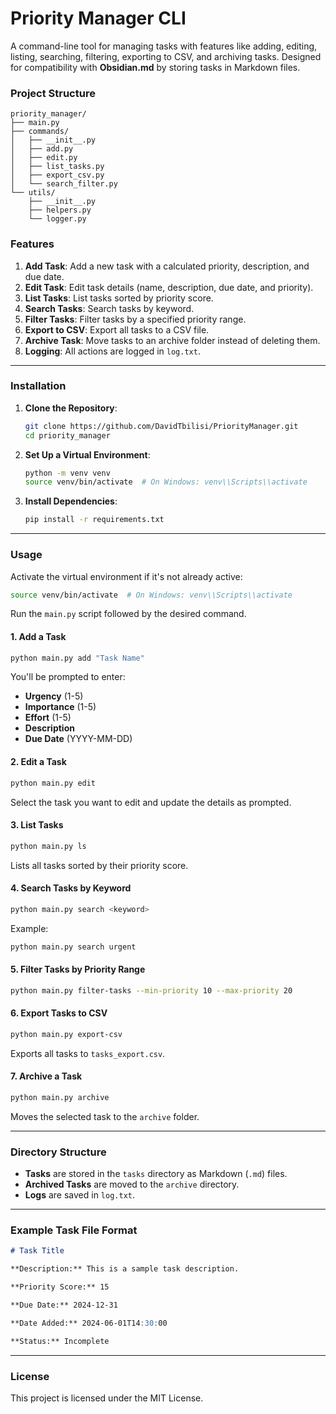 # Priority Manager CLI

A command-line tool for managing tasks with features like adding, editing, listing, searching, filtering, exporting to CSV, and archiving tasks. Designed for compatibility with **Obsidian.md** by storing tasks in Markdown files.

### Project Structure

```
priority_manager/
├── main.py
├── commands/
│   ├── __init__.py
│   ├── add.py
│   ├── edit.py
│   ├── list_tasks.py
│   ├── export_csv.py
│   └── search_filter.py
└── utils/
    ├── __init__.py
    ├── helpers.py
    └── logger.py
```

### Features

1. **Add Task**: Add a new task with a calculated priority, description, and due date.
2. **Edit Task**: Edit task details (name, description, due date, and priority).
3. **List Tasks**: List tasks sorted by priority score.
4. **Search Tasks**: Search tasks by keyword.
5. **Filter Tasks**: Filter tasks by a specified priority range.
6. **Export to CSV**: Export all tasks to a CSV file.
7. **Archive Task**: Move tasks to an archive folder instead of deleting them.
8. **Logging**: All actions are logged in `log.txt`.

---

### Installation

1. **Clone the Repository**:

   ```bash
   git clone https://github.com/DavidTbilisi/PriorityManager.git
   cd priority_manager
   ```

2. **Set Up a Virtual Environment**:

   ```bash
   python -m venv venv
   source venv/bin/activate  # On Windows: venv\\Scripts\\activate
   ```

3. **Install Dependencies**:

   ```bash
   pip install -r requirements.txt
   ```

---

### Usage

Activate the virtual environment if it's not already active:

```bash
source venv/bin/activate  # On Windows: venv\\Scripts\\activate
```

Run the `main.py` script followed by the desired command.

#### 1. **Add a Task**

```bash
python main.py add "Task Name"
```

You'll be prompted to enter:
- **Urgency** (1-5)
- **Importance** (1-5)
- **Effort** (1-5)
- **Description**
- **Due Date** (YYYY-MM-DD)

#### 2. **Edit a Task**

```bash
python main.py edit
```

Select the task you want to edit and update the details as prompted.

#### 3. **List Tasks**

```bash
python main.py ls
```

Lists all tasks sorted by their priority score.

#### 4. **Search Tasks by Keyword**

```bash
python main.py search <keyword>
```

Example:

```bash
python main.py search urgent
```

#### 5. **Filter Tasks by Priority Range**

```bash
python main.py filter-tasks --min-priority 10 --max-priority 20
```

#### 6. **Export Tasks to CSV**

```bash
python main.py export-csv
```

Exports all tasks to `tasks_export.csv`.

#### 7. **Archive a Task**

```bash
python main.py archive
```

Moves the selected task to the `archive` folder.

---

### Directory Structure

- **Tasks** are stored in the `tasks` directory as Markdown (`.md`) files.
- **Archived Tasks** are moved to the `archive` directory.
- **Logs** are saved in `log.txt`.

---

### Example Task File Format

```markdown
# Task Title

**Description:** This is a sample task description.

**Priority Score:** 15

**Due Date:** 2024-12-31

**Date Added:** 2024-06-01T14:30:00

**Status:** Incomplete
```

---

### License

This project is licensed under the MIT License.
